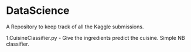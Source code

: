 # DataScience

A Repository to keep track of all the Kaggle submissions.

1.CuisineClassifier.py - Give the ingredients predict the cuisine. Simple NB classifier.
